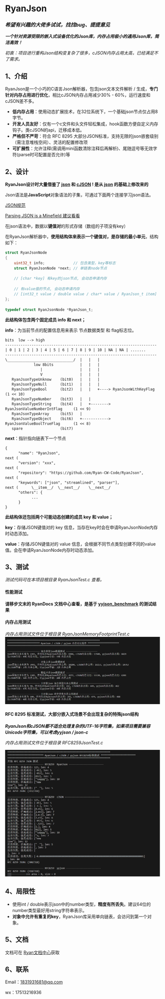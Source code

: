 # RyanJson
### *希望有兴趣的大佬多试试，找找bug、提提意见*

***一个针对资源受限的嵌入式设备优化的Json库，内存占用极小的通用Json库，简洁高效！***

*初衷：项目进行重构Json结构变复杂了很多，cJSON内存占用太高，已经满足不了需求。*

## 1、介绍

RyanJson是一个小巧的C语言Json解析器，包含json文本文件解析 / 生成，**专门针对内存占用进行优化**，相比cJSON内存占用减少30% - 60%，运行速度和cJSON差不多。

- **低内存占用**：使用动态扩展技术，在32位系统下，一个基础json节点仅占用8字节。
- **开发人员友好**：仅有一个c文件和头文件轻松集成，hook函数方便自定义内存钩子。类cJSON的api，迁移成本低。
- **严格但不严苛**：符合 RFC 8295 大部分JSON标准，支持无限的json嵌套级别（需注意堆栈空间）、灵活的配置修改项
- **可扩展性**：允许注释(需调用mini函数清除注释后再解析)、尾随逗号等无效字符(parse时可配置是否允许)等

## 2、设计

**RyanJson设计时大量借鉴了 [json](https://api.gitee.com/Lamdonn/json) 和 [cJSON](https://github.com/DaveGamble/cJSON) ! 是从 [json](https://api.gitee.com/Lamdonn/json) 的基础上修改来的**

Json语法是**JavaScript**对象语法的子集，可通过下面两个连接学习json语法。

[JSON规范](https://www.json.org/json-en.html)

[Parsing JSON is a Minefield 建议看看](https://seriot.ch/projects/parsing_json.html)

在json语法中，数据以**键值对**的形式存储（数组的子项没有key）

在RyanJson解析器中，**使用结构体来表示一个键值对，是存储的最小单元**，结构如下：

```c
struct RyanJsonNode
{
    uint32_t info;             // 包含类型，key等标志
    struct RyanJsonNode *next; // 单链表node节点

    // [char *key] 有key的json节点, 会动态申请内存

    // 有value值的节点, 会动态申请内存
    // [int32_t value / double value / char* value / RyanJson_t item]
};

typedef struct RyanJsonNode *RyanJson_t;
```

**此结构体包含两个固定成员 info 和 next；**

**info**：为当前节点的配置信息用来表示 节点数据类型 和 flag标志位。

```
bits  low --> high
---------------------------------------------------------------------
| 0 | 1 | 2 | 3 | 4 | 5 | 6 | 7 | 8 | 9 | 10 | NA | NA | .......
---------------------------------------------------------------------
\______________________________/  |   |   |
             low 8bits            |   |   |
                |                 |   |   |
                V                 |   |   |
   RyanJsonTypeUnknow    (bit0)   |   |   |
   RyanJsonTypeNull      (bit1)   |   |   |
   RyanJsonTypeBool      (bit2)   |   |   +----> RyanJsonWithKeyFlag            (1 << 10)
   RyanJsonTypeNumber    (bit3)   |   |
   RyanJsonTypeString    (bit4)   |   +--------> RyanJsonValueNumberIntFlag     (1 << 9)
   RyanJsonTypeArray     (bit5)   |
   RyanJsonTypeObject    (bit6)   +------------> RyanJsonValueBoolTrueFlag      (1 << 8)
   spare                 (bit7)
```

**next**：指针指向链表下一个节点

```
{
      "name": "RyanJson",
next (
      "version": "xxx",
next (
      "repository": "https://github.com/Ryan-CW-Code/RyanJson",
next (
      "keywords": ["json", "streamlined", "parser"],
next (      \__item__/  \__next__/    \__next__/
      "others": {
            ...
      }
}
```

**此结构体还包括两个可能动态创建的成员 key 和 value；**

**key**：存储JSON键值对的 key 信息，当存在key时会在申请RyanJsonNode内存时动态添加。

**value**：存储JSON键值对的 value 信息，会根据不同节点类型创建不同的value值。会在申请RyanJsonNode内存时动态添加。

## 3、测试

*测试代码可在本项目根目录 RyanJsonTest.c 查看。*

#### 性能测试

**请移步文末的 RyanDocs 文档中心查看，是基于 [yyjson_benchmark](https://github.com/ibireme/yyjson_benchmark) 的测试结果**



#### 内存占用测试
*内存占用测试文件位于根目录 RyanJsonMemoryFootprintTest.c*
![image-20230822200726742](docs/assert/README.assert/image-20230822200726742.png)



#### RFC 8295 标准测试，大部分嵌入式场景不会出现复杂的特殊json结构

***RyanJson和cJSON都不适合处理复杂的UTF-16字符集，如果项目需要兼容Unicode字符集，可以考虑yyjson / json-c***

*内存占用测试文件位于根目录 RFC8259JsonTest.c*

![image-20230822200717809](docs/assert/README.assert/image-20230822200717809.png)

## 4、局限性

- 使用int / double表示json中的number类型，**精度有所丢失**。建议64位的number类型最好用string字符串表示。
- **对象中允许有重复的key**，RyanJson库采用单向链表，会访问到第一个对象。

## 5、文档

文档可在 [Ryan文档中心](https://ryan-cw-code.github.io/RyanDocs/)获取

## 6、联系

Email：1831931681@qq.com

wx：17513216936




